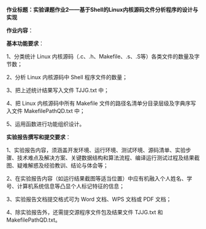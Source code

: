 **作业标题：实验课题作业2——基于Shell的Linux内核源码文件分析程序的设计与实现**

**作业内容**：

**基本功能要求**：

1、分类统计 Linux 内核源码（.c、.h、Makefile、.s、.S等）各类文件的数量及字节数；

2、分析 Linux 内核源码中 Shell 程序文件的数量； 

3、把上述统计结果写入文件 TJJG.txt 中；

4、把 Linux 内核源码中所有 Makefile 文件的路径名清单分目录层级及字典序写入文件 MakefilePathQD.txt 中； 

5、运用函数进行功能组织设计。

**实验报告撰写和提交要求**：

1、实验报告内容，须涵盖开发环境、运行环境、测试环境、源码清单、实验步骤、技术难点及解决方案、关键数据结构和算法流程、编译运行测试过程及结果截图、疑难解惑及经验教训、结论与体会等；

2、在实验报告内容（如运行结果截图等适当位置）中应有机融入个人姓名、学号、计算机系统信息等凸显个人标记特征的信息；

3、实验报告文档提交格式可为 Word 文档、WPS 文档或 PDF 文档；

4、除实验报告外，还需提交源程序文件包及结果文件 TJJG.txt 和 MakefilePathQD.txt。
